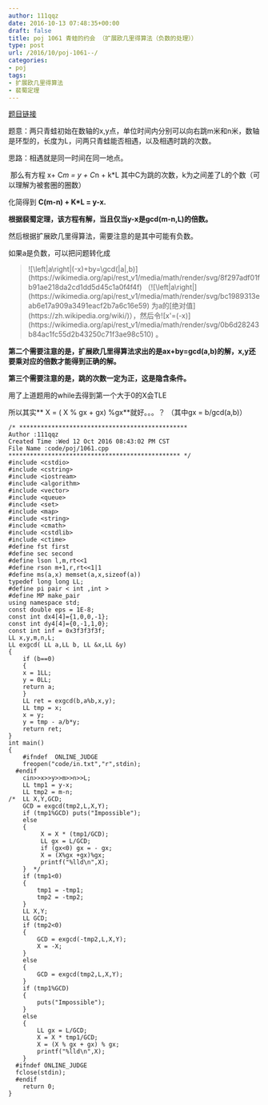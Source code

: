 ```yaml
---
author: 111qqz
date: 2016-10-13 07:48:35+00:00
draft: false
title: poj 1061 青蛙的约会 （扩展欧几里得算法（负数的处理））
type: post
url: /2016/10/poj-1061--/
categories:
- poj
tags:
- 扩展欧几里得算法
- 裴蜀定理
---
```








[题目链接](http://poj.org/problem?id=1061)


题意：两只青蛙初始在数轴的x,y点，单位时间内分别可以向右跳m米和n米，数轴是环型的，长度为L，问两只青蛙能否相遇，以及相遇时跳的次数。




思路：相遇就是同一时间在同一地点。




 那么有方程 x+ C*m = y + C*n + k*L 其中C为跳的次数，k为之间差了L的个数（可以理解为被套圈的圈数）




化简得到 **C(m-n) + K*L = y-x.**




**根据裴蜀定理，该方程有解，当且仅当y-x是gcd(m-n,L)的倍数。**




然后根据扩展欧几里得算法，需要注意的是其中可能有负数。


如果a是负数，可以把问题转化成


<blockquote>![\left|a\right|(-x)+by=\gcd(|a|,b)](https://wikimedia.org/api/rest_v1/media/math/render/svg/8f297adf01fb91ae218da2cd1dd5d45c1a0f4f4f)
（![\left|a\right|](https://wikimedia.org/api/rest_v1/media/math/render/svg/bc1989313eab6e17a909a3491eacf2b7a6c16e59)
为a的[绝对值](https://zh.wikipedia.org/wiki/)），然后令![x'=(-x)](https://wikimedia.org/api/rest_v1/media/math/render/svg/0b6d28243b84ac1fc55d2b43250c71f3ae98c510)
。</blockquote>


**第二个需要注意的是，扩展欧几里得算法求出的是ax+by=gcd(a,b)的解，x,y还要乘对应的倍数才能得到正确的解。**

**第三个需要注意的是，跳的次数一定为正，这是隐含条件。**

用了上道题用的while去得到第一个大于0的X会TLE

所以其实** X = ( X % gx + gx) %gx**就好。。。？ （其中gx = b/gcd(a,b)）

    
    /* ***********************************************
    Author :111qqz
    Created Time :Wed 12 Oct 2016 08:43:02 PM CST
    File Name :code/poj/1061.cpp
    ************************************************ */
    #include <cstdio>
    #include <cstring>
    #include <iostream>
    #include <algorithm>
    #include <vector>
    #include <queue>
    #include <set>
    #include <map>
    #include <string>
    #include <cmath>
    #include <cstdlib>
    #include <ctime>
    #define fst first
    #define sec second
    #define lson l,m,rt<<1
    #define rson m+1,r,rt<<1|1
    #define ms(a,x) memset(a,x,sizeof(a))
    typedef long long LL;
    #define pi pair < int ,int >
    #define MP make_pair
    using namespace std;
    const double eps = 1E-8;
    const int dx4[4]={1,0,0,-1};
    const int dy4[4]={0,-1,1,0};
    const int inf = 0x3f3f3f3f;
    LL x,y,m,n,L;
    LL exgcd( LL a,LL b, LL &x,LL &y)
    {
        if (b==0)
        {
    	x = 1LL;
    	y = 0LL;
    	return a;
        }
        LL ret = exgcd(b,a%b,x,y);
        LL tmp = x;
        x = y;
        y = tmp - a/b*y;
        return ret;
    }
    int main()
    {
    	#ifndef  ONLINE_JUDGE 
    	freopen("code/in.txt","r",stdin);
      #endif
    	cin>>x>>y>>m>>n>>L;
    	LL tmp1 = y-x;
    	LL tmp2 = m-n;
    /*	LL X,Y,GCD;
    	GCD = exgcd(tmp2,L,X,Y);
    	if (tmp1%GCD) puts("Impossible");
    	else
    	{
    	     X = X * (tmp1/GCD);
    	     LL gx = L/GCD;
    	     if (gx<0) gx = - gx;
    	     X = (X%gx +gx)%gx;
    	     printf("%lld\n",X);
    	}  */
    	if (tmp1<0)
    	{
    	    tmp1 = -tmp1;
    	    tmp2 = -tmp2;
    	}
    	LL X,Y;
    	LL GCD;
    	if (tmp2<0)
    	{
    	    GCD = exgcd(-tmp2,L,X,Y);
    	    X = -X;
    	}
    	else
    	{
    	    GCD = exgcd(tmp2,L,X,Y);
    	}
    	if (tmp1%GCD)
    	{
    	    puts("Impossible");
    	}
    	else
    	{
    	    LL gx = L/GCD;
    	    X = X * tmp1/GCD;
    	    X = (X % gx + gx) % gx;
    	    printf("%lld\n",X);
    	}
      #ifndef ONLINE_JUDGE  
      fclose(stdin);
      #endif
        return 0;
    }
    












